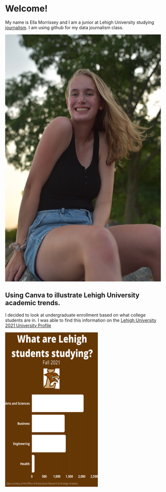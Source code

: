 #  Welcome!
My name is Ella Morrissey and I am a junior at Lehigh University studying [journalism](https://thebrownandwhite.com/). I am using github for my data journalism class.

<img src="https://github.com/ellamorrissey/ellamorrissey.github.io/blob/main/IMG_0031.JPG?raw=true" width="600" height="800" />

## Using Canva to illustrate Lehigh University academic trends. 

I decided to look at undergraduate enrollment based on what college students are in. I was able to find this information on the [Lehigh University 2021 University Profile](https://oirsa.lehigh.edu/sites/oirsa.lehigh.edu/files/LUprofile_2021.pdf)

<img src="https://github.com/ellamorrissey/ellamorrissey.github.io/blob/main/Lehigh%20Fall%202021%20(2).png" width="300" height="500" />

